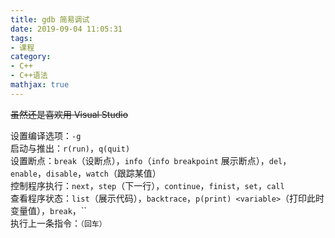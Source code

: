 ```yaml
---
title: gdb 简易调试
date: 2019-09-04 11:05:31
tags:
- 课程
category:
- C++
- C++语法
mathjax: true
---
```


~~虽然还是喜欢用 Visual Studio~~

设置编译选项：`-g`  
启动与推出：`r(run)`，`q(quit)`  
设置断点：`break`（设断点），`info`（`info breakpoint` 展示断点），`del`，`enable`，`disable`，`watch`（跟踪某值）  
控制程序执行：`next`，`step`（下一行），`continue`，`finist`，`set`，`call`  
查看程序状态：`list`（展示代码），`backtrace`，`p(print) <variable>`（打印此时变量值），`break`，``  
执行上一条指令：`（回车）`
